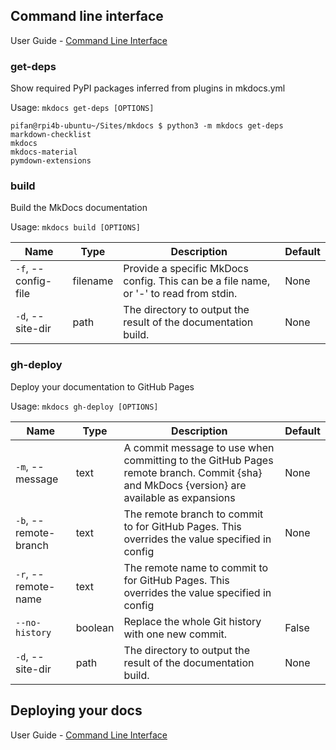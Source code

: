 
## Command line interface

User Guide - [Command Line Interface](https://www.mkdocs.org/user-guide/cli/#mkdocs-build)

### get-deps

Show required PyPI packages inferred from plugins in mkdocs.yml

Usage: `mkdocs get-deps [OPTIONS]`

```Shell
pifan@rpi4b-ubuntu~/Sites/mkdocs $ python3 -m mkdocs get-deps
markdown-checklist
mkdocs
mkdocs-material
pymdown-extensions
```

### build

Build the MkDocs documentation

Usage: `mkdocs build [OPTIONS]`

Name | Type | Description | Default
-----|------|-------------|--------
`-f`, --config-file | filename | Provide a specific MkDocs config. This can be a file name, or '-' to read from stdin. | None
`-d`, --site-dir | path | The directory to output the result of the documentation build. | None

### gh-deploy

Deploy your documentation to GitHub Pages

Usage: `mkdocs gh-deploy [OPTIONS]`

Name | Type | Description | Default
-----|------|-------------|--------
`-m`, --message | text | A commit message to use when committing to the GitHub Pages remote branch. Commit {sha} and MkDocs {version} are available as expansions | None
`-b`, --remote-branch | text | The remote branch to commit to for GitHub Pages. This overrides the value specified in config | None
`-r`, --remote-name | text | The remote name to commit to for GitHub Pages. This overrides the value specified in config
`--no-history` | boolean | Replace the whole Git history with one new commit. | False
`-d`, --site-dir | path | The directory to output the result of the documentation build. | None

## Deploying your docs

User Guide - [Command Line Interface](https://www.mkdocs.org/user-guide/cli/#mkdocs-build)

